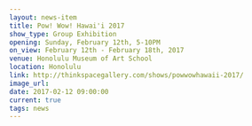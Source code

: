 ```yaml
---
layout: news-item
title: Pow! Wow! Hawai'i 2017
show_type: Group Exhibition
opening: Sunday, February 12th, 5-10PM
on_view: February 12th - February 18th, 2017
venue: Honolulu Museum of Art School
location: Honolulu
link: http://thinkspacegallery.com/shows/powwowhawaii-2017/
image_url:
date: 2017-02-12 09:00:00
current: true
tags: news
---
```

